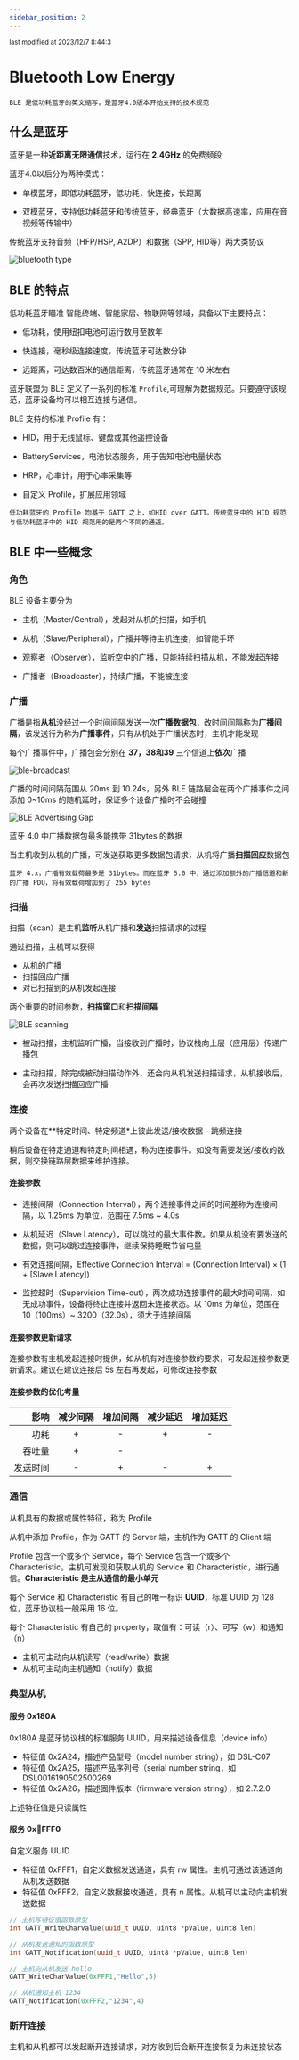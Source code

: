 ```yaml
---
sidebar_position: 2
---
```

    
<small color="#ccc">last modified at 2023/12/7 8:44:3</small>
# Bluetooth Low Energy

`BLE 是低功耗蓝牙的英文缩写，是蓝牙4.0版本开始支持的技术规范`

## 什么是蓝牙

蓝牙是一种**近距离无限通信**技术，运行在 __2.4GHz__ 的免费频段

蓝牙4.0以后分为两种模式：

- 单模蓝牙，即低功耗蓝牙，低功耗，快连接，长距离

- 双模蓝牙，支持低功耗蓝牙和传统蓝牙，经典蓝牙（大数据高速率，应用在音视频等传输中）

传统蓝牙支持音频（HFP/HSP, A2DP）和数据（SPP, HID等）两大类协议

![bluetooth type](./assets/bluetooth-type.png)

## BLE 的特点

低功耗蓝牙瞄准 智能终端、智能家居、物联网等领域，具备以下主要特点：

- 低功耗，使用纽扣电池可运行数月至数年

- 快连接，毫秒级连接速度，传统蓝牙可达数分钟

- 远距离，可达数百米的通信距离，传统蓝牙通常在 10 米左右

蓝牙联盟为 BLE 定义了一系列的标准 `Profile`,可理解为数据规范。只要遵守该规范，蓝牙设备均可以相互连接与通信。

BLE 支持的标准 Profile 有：

- HID，用于无线鼠标、键盘或其他遥控设备

- BatteryServices，电池状态服务，用于告知电池电量状态

- HRP，心率计，用于心率采集等

- 自定义 Profile，扩展应用领域

`低功耗蓝牙的 Profile 均基于 GATT 之上，如HID over GATT。传统蓝牙中的 HID 规范与低功耗蓝牙中的 HID 规范用的是两个不同的通道。`

## BLE 中一些概念

### 角色

BLE 设备主要分为

- 主机（Master/Central），发起对从机的扫描，如手机

- 从机（Slave/Peripheral），广播并等待主机连接，如智能手环

- 观察者（Observer），监听空中的广播，只能持续扫描从机，不能发起连接

- 广播者（Broadcaster），持续广播，不能被连接

### 广播

广播是指**从机**没经过一个时间间隔发送一次**广播数据包**，改时间间隔称为**广播间隔**，该发送行为称为**广播事件**，只有从机处于广播状态时，主机才能发现

每个广播事件中，广播包会分别在 **37，38和39** 三个信道上**依次**广播

![ble-broadcast](./assets/ble-broadcast.png)

广播的时间间隔范围从 20ms 到 10.24s，另外 BLE 链路层会在两个广播事件之间添加 0~10ms 的随机延时，保证多个设备广播时不会碰撞

![BLE Advertising Gap](./assets/ble-ad-gap.png)

蓝牙 4.0 中广播数据包最多能携带 31bytes 的数据

当主机收到从机的广播，可发送获取更多数据包请求，从机将广播**扫描回应**数据包

`蓝牙 4.x，广播有效载荷最多是 31bytes。而在蓝牙 5.0 中，通过添加额外的广播信道和新的广播 PDU，将有效载荷增加到了 255 bytes`

### 扫描

扫描（scan）是主机**监听**从机广播和**发送**扫描请求的过程

通过扫描，主机可以获得

- 从机的广播
- 扫描回应广播
- 对已扫描到的从机发起连接

两个重要的时间参数，**扫描窗口**和**扫描间隔**

![BLE scanning](./assets/ble-scan-time.jpg)

- 被动扫描，主机监听广播，当接收到广播时，协议栈向上层（应用层）传递广播包

- 主动扫描，除完成被动扫描动作外，还会向从机发送扫描请求，从机接收后，会再次发送扫描回应广播

### 连接

两个设备在**特定时间、特定频道*上彼此发送/接收数据 - 跳频连接

稍后设备在特定通道和特定时间相遇，称为连接事件。如没有需要发送/接收的数据，则交换链路层数据来维护连接。



#### 连接参数

- 连接间隔（Connection Interval），两个连接事件之间的时间差称为连接间隔，以 1.25ms 为单位，范围在 7.5ms ~ 4.0s

- 从机延迟（Slave Latency），可以跳过的最大事件数。如果从机没有要发送的数据，则可以跳过连接事件，继续保持睡眠节省电量

- 有效连接间隔，Effective Connection Interval = (Connection Interval) × (1 + [Slave Latency])

- 监控超时（Supervision Time-out），两次成功连接事件的最大时间间隔，如无成功事件，设备将终止连接并返回未连接状态。以 10ms 为单位，范围在 10（100ms）~ 3200（32.0s），须大于连接间隔

#### 连接参数更新请求

连接参数有主机发起连接时提供，如从机有对连接参数的要求，可发起连接参数更新请求。建议在建议连接后 5s 左右再发起，可修改连接参数

#### 连接参数的优化考量

| 影响 | 减少间隔 | 增加间隔 | 减少延迟 | 增加延迟 |
| -: | :-: | :-: | :-: | :-: |
| 功耗 | + | - | + | - |
| 吞吐量 | + | - |
| 发送时间 | - | + | - | + |

### 通信

从机具有的数据或属性特征，称为 Profile

从机中添加 Profile，作为 GATT 的 Server 端，主机作为 GATT 的 Client 端

Profile 包含一个或多个 Service，每个 Service 包含一个或多个 Characteristic。主机可发现和获取从机的 Service 和 Characteristic，进行通信。**Characteristic 是主从通信的最小单元**

每个 Service 和 Characteristic 有自己的唯一标识 **UUID**，标准 UUID 为 128 位，蓝牙协议栈一般采用 16 位。

每个 Characteristic 有自己的 property，取值有：可读（r）、可写（w）和通知（n）

- 主机可主动向从机读写（read/write）数据
- 从机可主动向主机通知（notify）数据

### 典型从机

<!-- ![classic peripheral](./assets/classic_peripheral.png) -->

#### 服务 0x180A

0x180A 是蓝牙协议栈的标准服务 UUID，用来描述设备信息（device info）

- 特征值 0x2A24，描述产品型号（model number string），如 DSL-C07
- 特征值 0x2A25，描述产品序列号（serial number string，如 DSL0016190502500269
- 特征值 0x2A26，描述固件版本（firmware version string），如 2.7.2.0

上述特征值是只读属性

#### 服务 0xFFF0

自定义服务 UUID

- 特征值 0xFFF1，自定义数据发送通道，具有 rw 属性。主机可通过该通道向从机发送数据
- 特征值 0xFFF2，自定义数据接收通道，具有 n 属性。从机可以主动向主机发送数据

```c++
// 主机写特征值函数原型
int GATT_WriteCharValue(uuid_t UUID, uint8 *pValue, uint8 len)

// 从机发送通知的函数原型
int GATT_Notification(uuid_t UUID, uint8 *pValue, uint8 len)

// 主机向从机发送 hello
GATT_WriteCharValue(0xFFF1,"Hello",5)

// 从机通知主机 1234
GATT_Notification(0xFFF2,"1234",4)
```

### 断开连接

主机和从机都可以发起断开连接请求，对方收到后会断开连接恢复为未连接状态

      